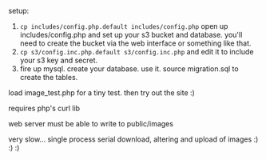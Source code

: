 
setup:

1. `cp includes/config.php.default includes/config.php` open up includes/config.php and set up your s3 bucket and database. you'll need to create the bucket via the web interface or something like that.
2. `cp s3/config.inc.php.default s3/config.inc.php` and edit it to include your s3 key and secret.
3. fire up mysql. create your database. use it. source migration.sql to create the tables.

load image_test.php for a tiny test.
then try out the site :)

requires php's curl lib

web server must be able to write to public/images

very slow... single process serial download, altering and upload of images :) :) :)
